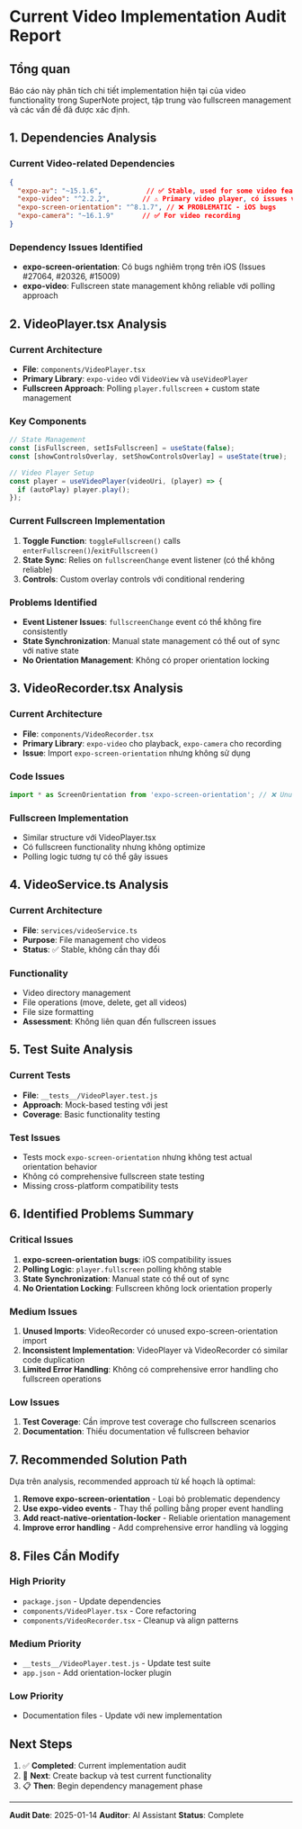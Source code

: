 # Current Video Implementation Audit Report

## Tổng quan

Báo cáo này phân tích chi tiết implementation hiện tại của video functionality trong SuperNote project, tập trung vào fullscreen management và các vấn đề đã được xác định.

## 1. Dependencies Analysis

### Current Video-related Dependencies
```json
{
  "expo-av": "~15.1.6",           // ✅ Stable, used for some video features
  "expo-video": "^2.2.2",        // ⚠️ Primary video player, có issues với fullscreen
  "expo-screen-orientation": "^8.1.7", // ❌ PROBLEMATIC - iOS bugs
  "expo-camera": "~16.1.9"       // ✅ For video recording
}
```

### Dependency Issues Identified
- **expo-screen-orientation**: Có bugs nghiêm trọng trên iOS (Issues #27064, #20326, #15009)
- **expo-video**: Fullscreen state management không reliable với polling approach

## 2. VideoPlayer.tsx Analysis

### Current Architecture
- **File**: `components/VideoPlayer.tsx`
- **Primary Library**: `expo-video` với `VideoView` và `useVideoPlayer`
- **Fullscreen Approach**: Polling `player.fullscreen` + custom state management

### Key Components
```typescript
// State Management
const [isFullscreen, setIsFullscreen] = useState(false);
const [showControlsOverlay, setShowControlsOverlay] = useState(true);

// Video Player Setup
const player = useVideoPlayer(videoUri, (player) => {
  if (autoPlay) player.play();
});
```

### Current Fullscreen Implementation
1. **Toggle Function**: `toggleFullscreen()` calls `enterFullscreen()`/`exitFullscreen()`
2. **State Sync**: Relies on `fullscreenChange` event listener (có thể không reliable)
3. **Controls**: Custom overlay controls với conditional rendering

### Problems Identified
- **Event Listener Issues**: `fullscreenChange` event có thể không fire consistently
- **State Synchronization**: Manual state management có thể out of sync với native state
- **No Orientation Management**: Không có proper orientation locking

## 3. VideoRecorder.tsx Analysis

### Current Architecture
- **File**: `components/VideoRecorder.tsx`
- **Primary Library**: `expo-video` cho playback, `expo-camera` cho recording
- **Issue**: Import `expo-screen-orientation` nhưng không sử dụng

### Code Issues
```typescript
import * as ScreenOrientation from 'expo-screen-orientation'; // ❌ Unused import
```

### Fullscreen Implementation
- Similar structure với VideoPlayer.tsx
- Có fullscreen functionality nhưng không optimize
- Polling logic tương tự có thể gây issues

## 4. VideoService.ts Analysis

### Current Architecture
- **File**: `services/videoService.ts`
- **Purpose**: File management cho videos
- **Status**: ✅ Stable, không cần thay đổi

### Functionality
- Video directory management
- File operations (move, delete, get all videos)
- File size formatting
- **Assessment**: Không liên quan đến fullscreen issues

## 5. Test Suite Analysis

### Current Tests
- **File**: `__tests__/VideoPlayer.test.js`
- **Approach**: Mock-based testing với jest
- **Coverage**: Basic functionality testing

### Test Issues
- Tests mock `expo-screen-orientation` nhưng không test actual orientation behavior
- Không có comprehensive fullscreen state testing
- Missing cross-platform compatibility tests

## 6. Identified Problems Summary

### Critical Issues
1. **expo-screen-orientation bugs**: iOS compatibility issues
2. **Polling Logic**: `player.fullscreen` polling không stable
3. **State Synchronization**: Manual state có thể out of sync
4. **No Orientation Locking**: Fullscreen không lock orientation properly

### Medium Issues
1. **Unused Imports**: VideoRecorder có unused expo-screen-orientation import
2. **Inconsistent Implementation**: VideoPlayer và VideoRecorder có similar code duplication
3. **Limited Error Handling**: Không có comprehensive error handling cho fullscreen operations

### Low Issues
1. **Test Coverage**: Cần improve test coverage cho fullscreen scenarios
2. **Documentation**: Thiếu documentation về fullscreen behavior

## 7. Recommended Solution Path

Dựa trên analysis, recommended approach từ kế hoạch là optimal:

1. **Remove expo-screen-orientation** - Loại bỏ problematic dependency
2. **Use expo-video events** - Thay thế polling bằng proper event handling
3. **Add react-native-orientation-locker** - Reliable orientation management
4. **Improve error handling** - Add comprehensive error handling và logging

## 8. Files Cần Modify

### High Priority
- `package.json` - Update dependencies
- `components/VideoPlayer.tsx` - Core refactoring
- `components/VideoRecorder.tsx` - Cleanup và align patterns

### Medium Priority
- `__tests__/VideoPlayer.test.js` - Update test suite
- `app.json` - Add orientation-locker plugin

### Low Priority
- Documentation files - Update với new implementation

## Next Steps

1. ✅ **Completed**: Current implementation audit
2. 🔄 **Next**: Create backup và test current functionality
3. 📋 **Then**: Begin dependency management phase

---

**Audit Date**: 2025-01-14
**Auditor**: AI Assistant
**Status**: Complete
